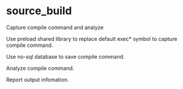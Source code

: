 # source_build
Capture compile command and analyze

Use preload shared library to replace default exec* symbol to capture compile command.

Use no-sql database to save compile command.

Analyze compile command.

Report output infomation.
